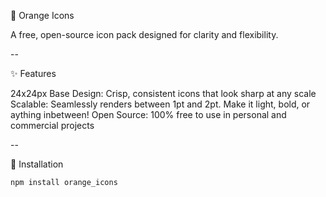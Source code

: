 🎨 Orange Icons

A free, open-source icon pack designed for clarity and flexibility.

--

✨ Features

24x24px Base Design: Crisp, consistent icons that look sharp at any scale
Scalable: Seamlessly renders between 1pt and 2pt. Make it light, bold, or aything inbetween!
Open Source: 100% free to use in personal and commercial projects

--

📘 Installation
```
npm install orange_icons
```
